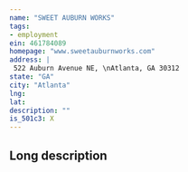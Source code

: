```yaml
---
name: "SWEET AUBURN WORKS"
tags:
- employment
ein: 461784089
homepage: "www.sweetauburnworks.com"
address: |
 522 Auburn Avenue NE, \nAtlanta, GA 30312
state: "GA"
city: "Atlanta"
lng: 
lat: 
description: ""
is_501c3: X
---
```


## Long description


